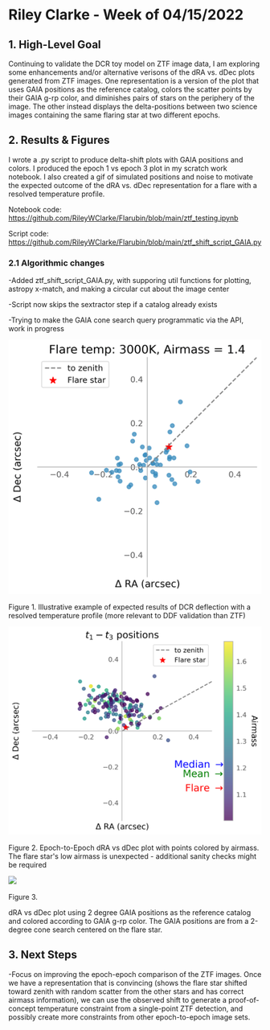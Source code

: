 # Riley Clarke - Week of 04/15/2022

## 1. High-Level Goal

Continuing to validate the DCR toy model on ZTF image data, I am exploring some enhancements and/or alternative verisons of the dRA vs. dDec plots generated from ZTF images. One representation is a version of the plot that uses GAIA positions as the reference catalog, colors the scatter points by their GAIA g-rp color, and diminishes pairs of stars on the periphery of the image. The other instead displays the delta-positions between two science images containing the same flaring star at two different epochs. 

## 2. Results & Figures

I wrote a .py script to produce delta-shift plots with GAIA positions and colors. I produced the epoch 1 vs epoch 3 plot in my scratch work notebook. I also created a gif of simulated positions and noise to motivate the expected outcome of the dRA vs. dDec representation for a flare with a resolved temperature profile.

Notebook code: https://github.com/RileyWClarke/Flarubin/blob/main/ztf_testing.ipynb

Script code: https://github.com/RileyWClarke/Flarubin/blob/main/ztf_shift_script_GAIA.py

### 2.1 Algorithmic changes

-Added ztf_shift_script_GAIA.py, with supporing util functions for plotting, astropy x-match, and making a circular cut about the image center

-Script now skips the sextractor step if a catalog already exists

-Trying to make the GAIA cone search query programmatic via the API, work in progress

![](https://github.com/RileyWClarke/Flarubin/blob/main/Figures/gaussianjitter.gif?raw=true)

Figure 1. Illustrative example of expected results of DCR deflection with a resolved temperature profile (more relevant to DDF validation than ZTF) 

![](https://github.com/RileyWClarke/Flarubin/blob/main/Figures/t1vst3_test.png?raw=true)

Figure 2. Epoch-to-Epoch dRA vs dDec plot with points colored by airmass. The flare star's low airmass is unexpected - additional sanity checks might be required

![](https://github.com/RileyWClarke/Flarubin/blob/main/Figures/flare_dshift_plots/58885.28807871GAIA.png.png?raw=true)

Figure 3. 

dRA vs dDec plot using 2 degree GAIA positions as the reference catalog and colored according to GAIA g-rp color. The GAIA positions are from a 2-degree cone search centered on the flare star.

## 3. Next Steps 

-Focus on improving the epoch-epoch comparison of the ZTF images. Once we have a representation that is convincing (shows the flare star shifted toward zenith with random scatter from the other stars and has correct airmass information), we can use the observed shift to generate a proof-of-concept temperature constraint from a single-point ZTF detection, and possibly create more constraints from other epoch-to-epoch image sets.

